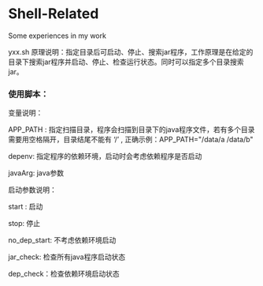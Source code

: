 # Shell-Related
Some experiences in my work

yxx.sh 原理说明：指定目录后可启动、停止、搜索jar程序，工作原理是在给定的目录下搜索jar程序并启动、停止、检查运行状态。同时可以指定多个目录搜索jar。

### 使用脚本：

变量说明：

APP_PATH : 指定扫描目录，程序会扫描到目录下的java程序文件，若有多个目录需要用空格隔开，目录结尾不能有 ‘/’ , 正确示例：APP_PATH="/data/a /data/b"

depenv: 指定程序的依赖环境，启动时会考虑依赖程序是否启动

javaArg: java参数



启动参数说明：

start : 启动

stop: 停止

no_dep_start: 不考虑依赖环境启动

jar_check: 检查所有java程序启动状态

 dep_check：检查依赖环境启动状态
